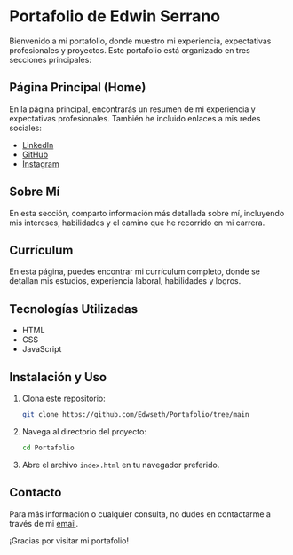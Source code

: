 # Portafolio de Edwin Serrano

Bienvenido a mi portafolio, donde muestro mi experiencia, expectativas profesionales y proyectos. Este portafolio está organizado en tres secciones principales:

## Página Principal (Home)
En la página principal, encontrarás un resumen de mi experiencia y expectativas profesionales. También he incluido enlaces a mis redes sociales:

- [LinkedIn](ttps://www.linkedin.com/in/yusethserrano/")
- [GitHub](https://github.com/Edwseth)
- [Instagram](https://www.instagram.com/edwin.serrano.756/")

## Sobre Mí
En esta sección, comparto información más detallada sobre mí, incluyendo mis intereses, habilidades y el camino que he recorrido en mi carrera.

## Currículum
En esta página, puedes encontrar mi currículum completo, donde se detallan mis estudios, experiencia laboral, habilidades y logros.

## Tecnologías Utilizadas
- HTML
- CSS
- JavaScript

## Instalación y Uso
1. Clona este repositorio:
   ```bash
   git clone https://github.com/Edwseth/Portafolio/tree/main
   ```
2. Navega al directorio del proyecto:
   ```bash
   cd Portafolio
   ```
3. Abre el archivo `index.html` en tu navegador preferido.

## Contacto
Para más información o cualquier consulta, no dudes en contactarme a través de mi [email](mailto:Edwset.77@gmail.com).

¡Gracias por visitar mi portafolio!